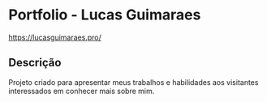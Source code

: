 # Portfolio - Lucas Guimaraes

https://lucasguimaraes.pro/

## Descrição

Projeto criado para apresentar meus trabalhos e habilidades aos visitantes interessados em conhecer mais sobre mim.
